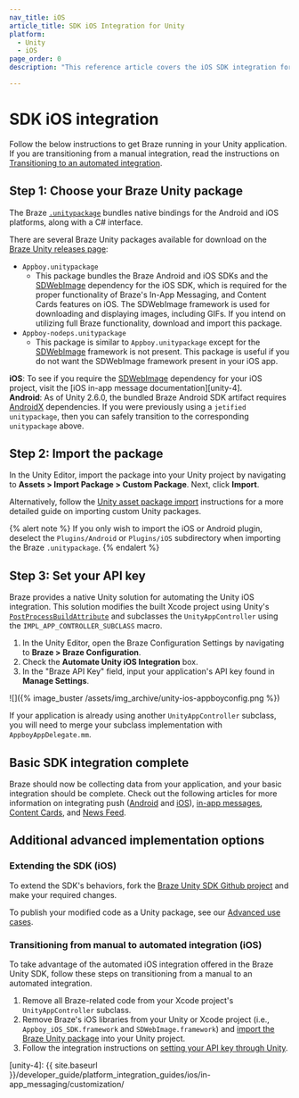 ```yaml
---
nav_title: iOS
article_title: SDK iOS Integration for Unity
platform: 
  - Unity
  - iOS
page_order: 0
description: "This reference article covers the iOS SDK integration for the Unity platform."

---
```


# SDK iOS integration

Follow the below instructions to get Braze running in your Unity application. If you are transitioning from a manual integration, read the instructions on [Transitioning to an automated integration][5].

## Step 1: Choose your Braze Unity package

The Braze [`.unitypackage`][41] bundles native bindings for the Android and iOS platforms, along with a C# interface.

There are several Braze Unity packages available for download on the [Braze Unity releases page][42]:

- `Appboy.unitypackage`
    - This package bundles the Braze Android and iOS SDKs and the [SDWebImage][unity-1] dependency for the iOS SDK, which is required for the proper functionality of Braze's In-App Messaging, and Content Cards features on iOS. The SDWebImage framework is used for downloading and displaying images, including GIFs. If you intend on utilizing full Braze functionality, download and import this package.
- `Appboy-nodeps.unitypackage`
    - This package is similar to `Appboy.unitypackage` except for the [SDWebImage][unity-1] framework is not present. This package is useful if you do not want the SDWebImage framework present in your iOS app.

**iOS**: To see if you require the [SDWebImage][unity-1] dependency for your iOS project, visit the [iOS in-app message documentation][unity-4].<br>
**Android**: As of Unity 2.6.0, the bundled Braze Android SDK artifact requires  [AndroidX][unity-3] dependencies. If you were previously using a `jetified unitypackage`, then you can safely transition to the corresponding `unitypackage` above.

## Step 2: Import the package

In the Unity Editor, import the package into your Unity project by navigating to **Assets > Import Package > Custom Package**. Next, click **Import**.

Alternatively, follow the [Unity asset package import][41] instructions for a more detailed guide on importing custom Unity packages. 

{% alert note %}
If you only wish to import the iOS or Android plugin, deselect the `Plugins/Android` or `Plugins/iOS` subdirectory when importing the Braze `.unitypackage`.
{% endalert %}

## Step 3: Set your API key

Braze provides a native Unity solution for automating the Unity iOS integration. This solution modifies the built Xcode project using Unity's [`PostProcessBuildAttribute`](http://docs.unity3d.com/ScriptReference/Callbacks.PostProcessBuildAttribute.html) and subclasses the `UnityAppController` using the `IMPL_APP_CONTROLLER_SUBCLASS` macro.

1. In the Unity Editor, open the Braze Configuration Settings by navigating to **Braze > Braze Configuration**.
2. Check the **Automate Unity iOS Integration** box.
3. In the "Braze API Key" field, input your application's API key found in **Manage Settings**.

![]({% image_buster /assets/img_archive/unity-ios-appboyconfig.png %})

If your application is already using another `UnityAppController` subclass, you will need to merge your subclass implementation with `AppboyAppDelegate.mm`.

## Basic SDK integration complete

Braze should now be collecting data from your application, and your basic integration should be complete. Check out the following articles for more information on integrating push ([Android][53] and [iOS][50]), [in-app messages][34], [Content Cards][40], and [News Feed][35].

## Additional advanced implementation options

### Extending the SDK (iOS)

To extend the SDK's behaviors, fork the [Braze Unity SDK Github project](https://github.com/appboy/appboy-unity-sdk) and make your required changes.

To publish your modified code as a Unity package, see our [Advanced use cases]({{site.baseurl}}/developer_guide/platform_integration_guides/unity/Advanced_Use_Cases/advanced_use_cases).

### Transitioning from manual to automated integration (iOS)

To take advantage of the automated iOS integration offered in the Braze Unity SDK, follow these steps on transitioning from a manual to an automated integration.

1. Remove all Braze-related code from your Xcode project's `UnityAppController` subclass.
2. Remove Braze's iOS libraries from your Unity or Xcode project (i.e., `Appboy_iOS_SDK.framework` and `SDWebImage.framework`) and [import the Braze Unity package](#step-1-importing-the-braze-unity-package) into your Unity project.
3. Follow the integration instructions on [setting your API key through Unity](#step-2-setting-your-api-key).

[5]: #transitioning-from-manual-to-automated-integration-ios
[34]: {{site.baseurl}}/developer_guide/platform_integration_guides/unity/in-app_messaging/
[35]: {{site.baseurl}}/developer_guide/platform_integration_guides/unity/news_feed/
[40]: {{site.baseurl}}/developer_guide/platform_integration_guides/unity/content_cards/
[41]: https://docs.unity3d.com/Manual/AssetPackages.html
[42]: https://github.com/Appboy/appboy-unity-sdk/releases
[50]: {{site.baseurl}}/developer_guide/platform_integration_guides/unity/push_notifications/ios/
[53]: {{site.baseurl}}/developer_guide/platform_integration_guides/unity/push_notifications/android/
[unity-1]: https://github.com/SDWebImage/SDWebImage
[unity-2]: https://firebase.google.com/docs/unity/setup
[unity-3]: https://developer.android.com/jetpack/androidx
[unity-4]: {{ site.baseurl }}/developer_guide/platform_integration_guides/ios/in-app_messaging/customization/
